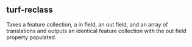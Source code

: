 ## turf-reclass

Takes a feature collection, a in field, an out field, and an array of translations and outputs an identical feature collection with the out field property populated.